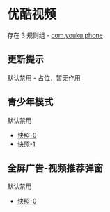 # 优酷视频

存在 3 规则组 - [com.youku.phone](/src/apps/com.youku.phone.ts)

## 更新提示

默认禁用 - 占位，暂无作用

## 青少年模式

默认禁用

- [快照-0](https://i.gkd.li/import/12701050)
- [快照-1](https://i.gkd.li/import/13498556)

## 全屏广告-视频推荐弹窗

默认禁用

- [快照-0](https://i.gkd.li/import/12701029)
